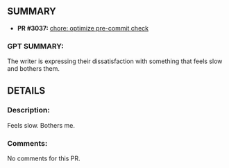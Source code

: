 ## SUMMARY
- **PR #3037:** [ chore: optimize pre-commit check](https://github.com/fedimint/fedimint/pull/3037)

### GPT SUMMARY:
The writer is expressing their dissatisfaction with something that feels slow and bothers them.

## DETAILS
### Description:
Feels slow. Bothers me.

### Comments:
No comments for this PR.

